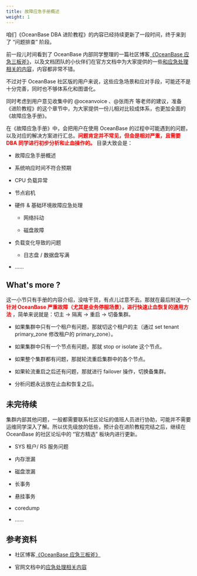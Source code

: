 ```yaml
---
title: 故障应急手册概述
weight: 1
---
```


咱们《OceanBase DBA 进阶教程》的内容已经持续更新了一段时间，终于来到了 “问题排查” 阶段。

前一段儿时间看到了 OceanBase 内部同学整理的一篇社区博客[《OceanBase 应急三板斧》](https://open.oceanbase.com/blog/13250502949)，以及文档团队的小伙伴们在官方文档中为大家提供的一些[和应急处理相关的内容](https://www.oceanbase.com/docs/common-oceanbase-database-cn-1000000001573632)，内容都非常不错。

不过对于 OceanBase 社区版的用户来说，这些应急场景和应对手段，可能还不是十分完善，同时也不够体系化和图谱化。

同时考虑到用户意见收集中的 @oceanvoice 、@张雨齐 等老师的建议，准备《进阶教程》的这个章节中，为大家提供一份儿相对比较成体系，也更加全面的《故障应急手册》。

在《故障应急手册》中，会把用户在使用 OceanBase 的过程中可能遇到的问题，以及对应的解决方案进行汇总。**<font color="red">问题肯定并不常见，但会是相对严重，且需要 DBA 同学进行初步分析和止血操作的。</font>** 目录大致会是：

* 故障应急手册概述

* 系统响应时间不符合预期

* CPU 负载异常

* 节点宕机

* 硬件 & 基础环境故障应急处理

  * 网络抖动

  * 磁盘故障

* 负载变化导致的问题

  * 日志盘 / 数据盘写满

* ……

## What's more ?

这一小节只有手册的内容介绍，没啥干货，有点儿过意不去。那就在最后附送一个 **<font color="red">针对 OceanBase 严重故障（尤其是业务停服场景），进行快速止血恢复的通用方法</font>** ，简单来说就是：切主 -> 隔离 -> 重启 -> 切备集群。

- 如果集群中只有一个租户有问题，那就切这个租户的主（通过 set tenant primary_zone 修改租户的 primary_zone）。

- 如果集群中只有一个节点有问题，那就 stop or isolate 这个节点。

- 如果整个集群都有问题，那就轮流重启集群中的各个节点。

- 如果轮流重启之后还有问题，那就进行 failover 操作，切换备集群。

- 分析问题永远放在止血和恢复之后。


## 未完待续

集群内部其他问题，一般都需要联系社区论坛的值班人员进行协助，可能并不需要运维同学深入了解。所以优先级放的低些，预计会在进阶教程完结之后，继续在 OceanBase 的社区论坛中的 “官方精选” 板块内进行更新。

  * SYS 租户/ RS 服务问题

  * 内存泄漏

  * 磁盘泄漏

  * 长事务

  * 悬挂事务

  * coredump

  * ……


## 参考资料

- 社区博客[《OceanBase 应急三板斧》](https://open.oceanbase.com/blog/13250502949)

- 官网文档中的[应急处理相关内容](https://www.oceanbase.com/docs/common-oceanbase-database-cn-1000000001573632)